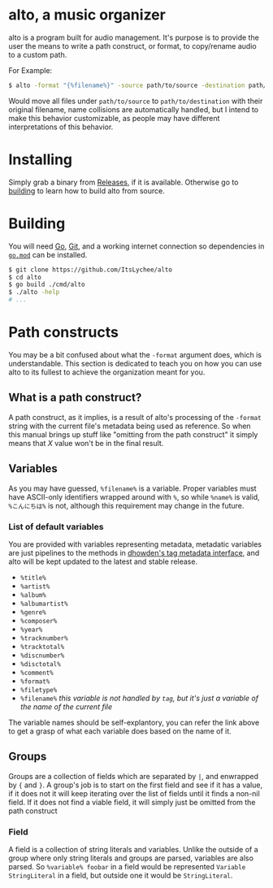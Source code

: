 # alto, a music organizer

alto is a program built for audio management. It's purpose is to provide the user the means to write a 
path construct, or format, to copy/rename audio to a custom path.

For Example:

```bash
$ alto -format "{%filename%}" -source path/to/source -destination path/to/destination -operation rename
```

Would move all files under `path/to/source` to `path/to/destination` with their original filename, name collisions
are automatically handled, but I intend to make this behavior customizable, as people may have different interpretations
of this behavior.

# Installing

Simply grab a binary from [Releases](/releases), if it is available. Otherwise go to [building](#Building) to learn
how to build alto from source.

# Building

You will need [Go](https://golang.org), [Git](https://git-scm.com), and a working internet connection so dependencies
in [`go.mod`](go.mod) can be installed.

```bash
$ git clone https://github.com/ItsLychee/alto
$ cd alto
$ go build ./cmd/alto
$ ./alto -help
# ...
```

# Path constructs

You may be a bit confused about what the `-format` argument does, which is understandable. This 
section is dedicated to teach you on how you can use alto to its fullest to achieve the organization meant 
for you.

## What is a path construct?

A path construct, as it implies, is a result of alto's processing of the `-format` string with the
current file's metadata being used as reference. So when this manual brings up stuff like "omitting from the path
construct" it simply means that *X* value won't be in the final result.

## Variables

As you may have guessed, `%filename%` is a variable. Proper variables must have ASCII-only identifiers wrapped around with
`%`, so while `%name%` is valid, `%こんにちは%` is not, although this requirement may change in the future.

### List of default variables

You are provided with variables representing metadata, metadatic variables are just pipelines to the methods
in [dhowden's tag metadata interface](https://pkg.go.dev/github.com/dhowden/tag#Metadata), and alto will be kept
updated to the latest and stable release.


* `%title%`
* `%artist%`
* `%album%`
* `%albumartist%`
* `%genre%`
* `%composer%`
* `%year%`
* `%tracknumber%`
* `%tracktotal%`
* `%discnumber%`
* `%disctotal%`
* `%comment%`
* `%format%`
* `%filetype%`
* `%filename%` _*this variable is not handled by `tag`, but it's just a variable of the name of the current file*_

The variable names should be self-explantory, you can refer the link above to get a
grasp of what each variable does based on the name of it.

## Groups

Groups are a collection of fields which are separated by `|`, and enwrapped by `{` and `}`. A group's job is to start on
the first field and see if it has a value, if it does not it will keep iterating over the list of fields until it finds a non-nil
field. If it does not find a viable field, it will simply just be omitted from the path construct

### Field

A field is a collection of string literals and variables. Unlike the outside of a group where only string
literals and groups are parsed, variables are also parsed. So `%variable% foobar` in a field would 
be represented `Variable StringLiteral` in a field, but outside one it would be `StringLiteral`.
